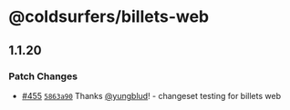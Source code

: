 # @coldsurfers/billets-web

## 1.1.20

### Patch Changes

- [#455](https://github.com/coldsurfers/surfers-root/pull/455) [`5863a90`](https://github.com/coldsurfers/surfers-root/commit/5863a90753299b571973f6c39c32a8675b908f28) Thanks [@yungblud](https://github.com/yungblud)! - changeset testing for billets web
